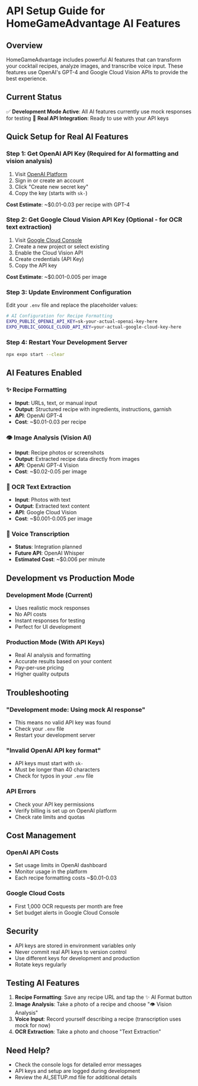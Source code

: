 # API Setup Guide for HomeGameAdvantage AI Features

## Overview

HomeGameAdvantage includes powerful AI features that can transform your cocktail recipes, analyze images, and transcribe voice input. These features use OpenAI's GPT-4 and Google Cloud Vision APIs to provide the best experience.

## Current Status

✅ **Development Mode Active**: All AI features currently use mock responses for testing
📝 **Real API Integration**: Ready to use with your API keys

## Quick Setup for Real AI Features

### Step 1: Get OpenAI API Key (Required for AI formatting and vision analysis)

1. Visit [OpenAI Platform](https://platform.openai.com/api-keys)
2. Sign in or create an account
3. Click "Create new secret key"
4. Copy the key (starts with `sk-`)

**Cost Estimate**: ~$0.01-0.03 per recipe with GPT-4

### Step 2: Get Google Cloud Vision API Key (Optional - for OCR text extraction)

1. Visit [Google Cloud Console](https://console.cloud.google.com/)
2. Create a new project or select existing
3. Enable the Cloud Vision API
4. Create credentials (API Key)
5. Copy the API key

**Cost Estimate**: ~$0.001-0.005 per image

### Step 3: Update Environment Configuration

Edit your `.env` file and replace the placeholder values:

```bash
# AI Configuration for Recipe Formatting
EXPO_PUBLIC_OPENAI_API_KEY=sk-your-actual-openai-key-here
EXPO_PUBLIC_GOOGLE_CLOUD_API_KEY=your-actual-google-cloud-key-here
```

### Step 4: Restart Your Development Server

```bash
npx expo start --clear
```

## AI Features Enabled

### ✨ Recipe Formatting
- **Input**: URLs, text, or manual input
- **Output**: Structured recipe with ingredients, instructions, garnish
- **API**: OpenAI GPT-4
- **Cost**: ~$0.01-0.03 per recipe

### 👁️ Image Analysis (Vision AI)
- **Input**: Recipe photos or screenshots
- **Output**: Extracted recipe data directly from images
- **API**: OpenAI GPT-4 Vision
- **Cost**: ~$0.02-0.05 per image

### 📝 OCR Text Extraction
- **Input**: Photos with text
- **Output**: Extracted text content
- **API**: Google Cloud Vision
- **Cost**: ~$0.001-0.005 per image

### 🎤 Voice Transcription
- **Status**: Integration planned
- **Future API**: OpenAI Whisper
- **Estimated Cost**: ~$0.006 per minute

## Development vs Production Mode

### Development Mode (Current)
- Uses realistic mock responses
- No API costs
- Instant responses for testing
- Perfect for UI development

### Production Mode (With API Keys)
- Real AI analysis and formatting
- Accurate results based on your content
- Pay-per-use pricing
- Higher quality outputs

## Troubleshooting

### "Development mode: Using mock AI response"
- This means no valid API key was found
- Check your `.env` file
- Restart your development server

### "Invalid OpenAI API key format"
- API keys must start with `sk-`
- Must be longer than 40 characters
- Check for typos in your `.env` file

### API Errors
- Check your API key permissions
- Verify billing is set up on OpenAI platform
- Check rate limits and quotas

## Cost Management

### OpenAI API Costs
- Set usage limits in OpenAI dashboard
- Monitor usage in the platform
- Each recipe formatting costs ~$0.01-0.03

### Google Cloud Costs
- First 1,000 OCR requests per month are free
- Set budget alerts in Google Cloud Console

## Security

- API keys are stored in environment variables only
- Never commit real API keys to version control
- Use different keys for development and production
- Rotate keys regularly

## Testing AI Features

1. **Recipe Formatting**: Save any recipe URL and tap the ✨ AI Format button
2. **Image Analysis**: Take a photo of a recipe and choose "👁️ Vision Analysis"
3. **Voice Input**: Record yourself describing a recipe (transcription uses mock for now)
4. **OCR Extraction**: Take a photo and choose "Text Extraction"

## Need Help?

- Check the console logs for detailed error messages
- API keys and setup are logged during development
- Review the AI_SETUP.md file for additional details